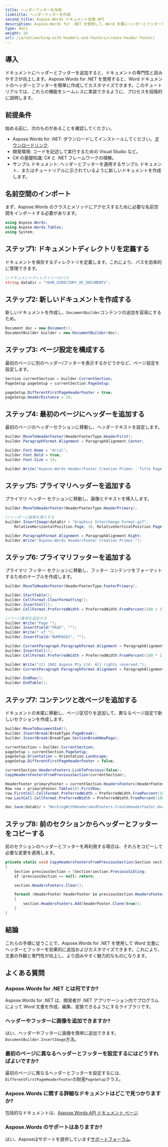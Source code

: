 ```yaml
---
title: ヘッダーフッターを作成
linktitle: ヘッダーフッターを作成
second_title: Aspose.Words ドキュメント処理 API
description: Aspose.Words for .NET を使用して、Word 文書にヘッダーとフッターを追加およびカスタマイズする方法を学びます。このステップ バイ ステップ ガイドにより、プロフェッショナルな文書の書式設定が保証されます。
type: docs
weight: 10
url: /ja/net/working-with-headers-and-footers/create-header-footer/
---
```

## 導入

ドキュメントにヘッダーとフッターを追加すると、ドキュメントの専門性と読みやすさが向上します。Aspose.Words for .NET を使用すると、Word ドキュメントのヘッダーとフッターを簡単に作成してカスタマイズできます。このチュートリアルでは、これらの機能をシームレスに実装できるように、プロセスを段階的に説明します。

## 前提条件

始める前に、次のものがあることを確認してください。

-  Aspose.Words for .NET: ダウンロードしてインストールしてください。[ダウンロードリンク](https://releases.aspose.com/words/net/).
- 開発環境: コードを記述して実行するための Visual Studio など。
- C# の基礎知識: C# と .NET フレームワークの理解。
- サンプル ドキュメント: ヘッダーとフッターを適用するサンプル ドキュメント、またはチュートリアルに示されているように新しいドキュメントを作成します。

## 名前空間のインポート

まず、Aspose.Words のクラスとメソッドにアクセスするために必要な名前空間をインポートする必要があります。

```csharp
using Aspose.Words;
using Aspose.Words.Tables;
using System;
```

## ステップ1: ドキュメントディレクトリを定義する

ドキュメントを保存するディレクトリを定義します。これにより、パスを効率的に管理できます。

```csharp
//ドキュメントディレクトリへのパス
string dataDir = "YOUR_DIRECTORY_OF_DOCUMENTS";
```

## ステップ2: 新しいドキュメントを作成する

新しいドキュメントを作成し、`DocumentBuilder`コンテンツの追加を容易にするため。

```csharp
Document doc = new Document();
DocumentBuilder builder = new DocumentBuilder(doc);
```

## ステップ3: ページ設定を構成する

最初のページに別のヘッダー/フッターを表示するかどうかなど、ページ設定を設定します。

```csharp
Section currentSection = builder.CurrentSection;
PageSetup pageSetup = currentSection.PageSetup;

pageSetup.DifferentFirstPageHeaderFooter = true;
pageSetup.HeaderDistance = 20;
```

## ステップ4: 最初のページにヘッダーを追加する

最初のページのヘッダーセクションに移動し、ヘッダーテキストを設定します。

```csharp
builder.MoveToHeaderFooter(HeaderFooterType.HeaderFirst);
builder.ParagraphFormat.Alignment = ParagraphAlignment.Center;

builder.Font.Name = "Arial";
builder.Font.Bold = true;
builder.Font.Size = 14;

builder.Write("Aspose.Words Header/Footer Creation Primer - Title Page.");
```

## ステップ5: プライマリヘッダーを追加する

プライマリ ヘッダー セクションに移動し、画像とテキストを挿入します。

```csharp
builder.MoveToHeaderFooter(HeaderFooterType.HeaderPrimary);

//ヘッダーに画像を挿入する
builder.InsertImage(dataDir + "Graphics Interchange Format.gif", 
    RelativeHorizontalPosition.Page, 10, RelativeVerticalPosition.Page, 10, 50, 50, WrapType.Through);

builder.ParagraphFormat.Alignment = ParagraphAlignment.Right;
builder.Write("Aspose.Words Header/Footer Creation Primer.");
```

## ステップ6: プライマリフッターを追加する

プライマリ フッター セクションに移動し、フッター コンテンツをフォーマットするためのテーブルを作成します。

```csharp
builder.MoveToHeaderFooter(HeaderFooterType.FooterPrimary);

builder.StartTable();
builder.CellFormat.ClearFormatting();
builder.InsertCell();
builder.CellFormat.PreferredWidth = PreferredWidth.FromPercent(100 / 3);

//ページ番号を追加する
builder.Write("Page ");
builder.InsertField("PAGE", "");
builder.Write(" of ");
builder.InsertField("NUMPAGES", "");

builder.CurrentParagraph.ParagraphFormat.Alignment = ParagraphAlignment.Left;
builder.InsertCell();
builder.CellFormat.PreferredWidth = PreferredWidth.FromPercent(100 * 2 / 3);

builder.Write("(C) 2001 Aspose Pty Ltd. All rights reserved.");
builder.CurrentParagraph.ParagraphFormat.Alignment = ParagraphAlignment.Right;

builder.EndRow();
builder.EndTable();
```

## ステップ7: コンテンツと改ページを追加する

ドキュメントの末尾に移動し、ページ区切りを追加して、異なるページ設定で新しいセクションを作成します。

```csharp
builder.MoveToDocumentEnd();
builder.InsertBreak(BreakType.PageBreak);
builder.InsertBreak(BreakType.SectionBreakNewPage);

currentSection = builder.CurrentSection;
pageSetup = currentSection.PageSetup;
pageSetup.Orientation = Orientation.Landscape;
pageSetup.DifferentFirstPageHeaderFooter = false;

currentSection.HeadersFooters.LinkToPrevious(false);
CopyHeadersFootersFromPreviousSection(currentSection);

HeaderFooter primaryFooter = currentSection.HeadersFooters[HeaderFooterType.FooterPrimary];
Row row = primaryFooter.Tables[0].FirstRow;
row.FirstCell.CellFormat.PreferredWidth = PreferredWidth.FromPercent(100 / 3);
row.LastCell.CellFormat.PreferredWidth = PreferredWidth.FromPercent(100 * 2 / 3);

doc.Save(dataDir + "WorkingWithHeadersAndFooters.CreateHeaderFooter.docx");
```

## ステップ8: 前のセクションからヘッダーとフッターをコピーする

前のセクションのヘッダーとフッターを再利用する場合は、それらをコピーして必要な変更を適用します。

```csharp
private static void CopyHeadersFootersFromPreviousSection(Section section)
{
    Section previousSection = (Section)section.PreviousSibling;
    if (previousSection == null) return;

    section.HeadersFooters.Clear();

    foreach (HeaderFooter headerFooter in previousSection.HeadersFooters)
    {
        section.HeadersFooters.Add(headerFooter.Clone(true));
    }
}
```

## 結論

これらの手順に従うことで、Aspose.Words for .NET を使用して Word 文書にヘッダーとフッターを効果的に追加およびカスタマイズできます。これにより、文書の外観と専門性が向上し、より読みやすく魅力的なものになります。

## よくある質問

### Aspose.Words for .NET とは何ですか?

Aspose.Words for .NET は、開発者が .NET アプリケーション内でプログラムによって Word 文書を作成、編集、変換できるようにするライブラリです。

### ヘッダーやフッターに画像を追加できますか?

はい、ヘッダーやフッターに画像を簡単に追加できます。`DocumentBuilder.InsertImage`方法。

### 最初のページに異なるヘッダーとフッターを設定するにはどうすればよいですか?

最初のページに異なるヘッダーとフッターを設定するには、`DifferentFirstPageHeaderFooter`の財産`PageSetup`クラス。

### Aspose.Words に関する詳細なドキュメントはどこで見つかりますか?

包括的なドキュメントは、[Aspose.Words API ドキュメント ページ](https://reference.aspose.com/words/net/).

### Aspose.Words のサポートはありますか?

はい、Asposeはサポートを提供しています[サポートフォーラム](https://forum.aspose.com/c/words/8).
